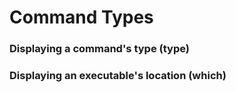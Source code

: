# Command Types

### Displaying a command's type (type)
### Displaying an executable's location (which)
